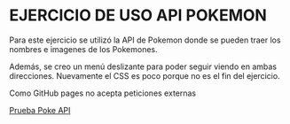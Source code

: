 # EJERCICIO DE USO API POKEMON

Para este ejercicio se utilizó la API de Pokemon donde se pueden traer los nombres e imagenes de los Pokemones.

Además, se creo un menú deslizante para poder seguir viendo en ambas direcciones. Nuevamente el CSS es poco porque no es el fin del ejercicio.

Como GitHub pages no acepta peticiones externas

[Prueba Poke API](https://conferenciasbsas.000webhostapp.com/Poke-API-js/api-pokemon.html)
